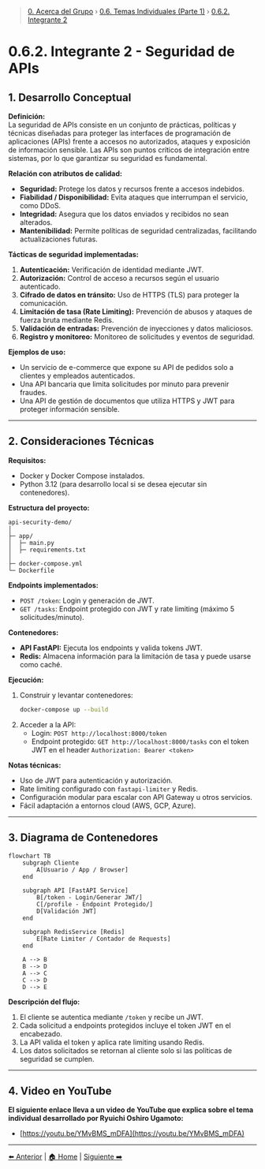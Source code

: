 > [0. Acerca del Grupo](../../0.md) › [0.6. Temas Individuales (Parte 1)](../0.6.md) › [0.6.2. Integrante 2](0.6.2.md)

# 0.6.2. Integrante 2 - Seguridad de APIs

## 1. Desarrollo Conceptual

**Definición:**  
La seguridad de APIs consiste en un conjunto de prácticas, políticas y técnicas diseñadas para proteger las interfaces de programación de aplicaciones (APIs) frente a accesos no autorizados, ataques y exposición de información sensible. Las APIs son puntos críticos de integración entre sistemas, por lo que garantizar su seguridad es fundamental.

**Relación con atributos de calidad:**  
- **Seguridad:** Protege los datos y recursos frente a accesos indebidos.  
- **Fiabilidad / Disponibilidad:** Evita ataques que interrumpan el servicio, como DDoS.  
- **Integridad:** Asegura que los datos enviados y recibidos no sean alterados.  
- **Mantenibilidad:** Permite políticas de seguridad centralizadas, facilitando actualizaciones futuras.

**Tácticas de seguridad implementadas:**  
1. **Autenticación:** Verificación de identidad mediante JWT.  
2. **Autorización:** Control de acceso a recursos según el usuario autenticado.  
3. **Cifrado de datos en tránsito:** Uso de HTTPS (TLS) para proteger la comunicación.  
4. **Limitación de tasa (Rate Limiting):** Prevención de abusos y ataques de fuerza bruta mediante Redis.  
5. **Validación de entradas:** Prevención de inyecciones y datos maliciosos.  
6. **Registro y monitoreo:** Monitoreo de solicitudes y eventos de seguridad.

**Ejemplos de uso:**  
- Un servicio de e-commerce que expone su API de pedidos solo a clientes y empleados autenticados.  
- Una API bancaria que limita solicitudes por minuto para prevenir fraudes.  
- Una API de gestión de documentos que utiliza HTTPS y JWT para proteger información sensible.

---

## 2. Consideraciones Técnicas

**Requisitos:**  
- Docker y Docker Compose instalados.  
- Python 3.12 (para desarrollo local si se desea ejecutar sin contenedores).

**Estructura del proyecto:**  
```
api-security-demo/
│
├─ app/
│  ├─ main.py
│  ├─ requirements.txt
│
├─ docker-compose.yml
└─ Dockerfile
```

**Endpoints implementados:**  
- `POST /token`: Login y generación de JWT.  
- `GET /tasks`: Endpoint protegido con JWT y rate limiting (máximo 5 solicitudes/minuto).

**Contenedores:**  
- **API FastAPI:** Ejecuta los endpoints y valida tokens JWT.  
- **Redis:** Almacena información para la limitación de tasa y puede usarse como caché.

**Ejecución:**  
1. Construir y levantar contenedores:  
   ```bash
   docker-compose up --build
   ```
2. Acceder a la API:  
   - Login: `POST http://localhost:8000/token`  
   - Endpoint protegido: `GET http://localhost:8000/tasks` con el token JWT en el header `Authorization: Bearer <token>`

**Notas técnicas:**  
- Uso de JWT para autenticación y autorización.  
- Rate limiting configurado con `fastapi-limiter` y Redis.  
- Configuración modular para escalar con API Gateway u otros servicios.  
- Fácil adaptación a entornos cloud (AWS, GCP, Azure).

---

## 3. Diagrama de Contenedores

```mermaid
flowchart TB
    subgraph Cliente
        A[Usuario / App / Browser]
    end

    subgraph API [FastAPI Service]
        B[/token - Login/Generar JWT/]
        C[/profile - Endpoint Protegido/]
        D[Validación JWT]
    end

    subgraph RedisService [Redis]
        E[Rate Limiter / Contador de Requests]
    end

    A --> B
    B --> D
    A --> C
    C --> D
    D --> E
```

**Descripción del flujo:**  
1. El cliente se autentica mediante `/token` y recibe un JWT.  
2. Cada solicitud a endpoints protegidos incluye el token JWT en el encabezado.  
3. La API valida el token y aplica rate limiting usando Redis.  
4. Los datos solicitados se retornan al cliente solo si las políticas de seguridad se cumplen.

---

## 4. Video en YouTube

**El siguiente enlace lleva a un video de YouTube que explica sobre el tema individual desarrollado por Ryuichi Oshiro Ugamoto:**  
- [https://youtu.be/YMvBMS_mDFA](https://youtu.be/YMvBMS_mDFA)

---

[⬅️ Anterior](../0.6.1/0.6.1.md) | [🏠 Home](../../../README.md) | [Siguiente ➡️](../0.6.3/0.6.3.md)
